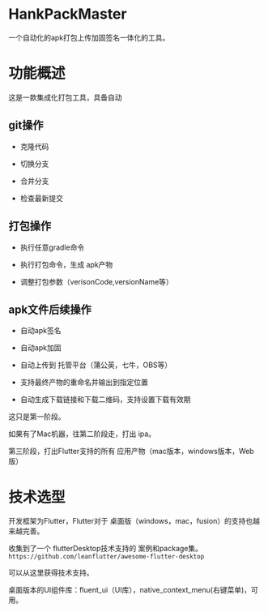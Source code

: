 # HankPackMaster
一个自动化的apk打包上传加固签名一体化的工具。

# 功能概述

这是一款集成化打包工具，具备自动

## git操作

- 克隆代码
  
- 切换分支
  
- 合并分支
  
- 检查最新提交
  

## 打包操作

- 执行任意gradle命令
  
- 执行打包命令，生成 apk产物
  
- 调整打包参数（verisonCode,versionName等）
  

## apk文件后续操作

- 自动apk签名
  
- 自动apk加固
  
- 自动上传到 托管平台（蒲公英，七牛，OBS等）
  
- 支持最终产物的重命名并输出到指定位置
  
- 自动生成下载链接和下载二维码，支持设置下载有效期
  

这只是第一阶段。

如果有了Mac机器，往第二阶段走，打出 ipa。

第三阶段，打出Flutter支持的所有 应用产物（mac版本，windows版本，Web版）

# 技术选型

开发框架为Flutter，Flutter对于 桌面版（windows，mac，fusion）的支持也越来越完善。

收集到了一个 flutterDesktop技术支持的 案例和package集。`https://github.com/leanflutter/awesome-flutter-desktop`

可以从这里获得技术支持。


桌面版本的UI组件库：fluent_ui（UI库），native_context_menu(右键菜单)，可用。
